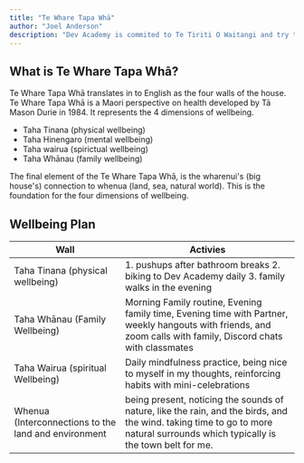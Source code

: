```yaml
---
title: "Te Whare Tapa Whā"
author: "Joel Anderson"
description: "Dev Academy is commited to Te Tiriti O Waitangi and try to hounour that Tiriti by teaching the whole person and a wellbeing model grounded in Te Ao Māori"
---
```


## What is Te Whare Tapa Whā?
Te Whare Tapa Whā translates in to English as the four walls of the house. Te Whare Tapa Whā is a Maori perspective on health developed by Tā Mason Durie in 1984. It represents the 4 dimensions of wellbeing.

- Taha Tinana (physical wellbeing)
- Taha Hinengaro (mental wellbeing)
- Taha wairua (spirictual wellbeing)
- Taha Whānau (family wellbeing)

The final element of the Te Whare Tapa Whā, is the wharenui's (big house's) connection to whenua (land, sea, natural world). This is the foundation for the four dimensions of wellbeing.

## Wellbeing Plan

| Wall | Activies |
| --- | --- |
| Taha Tinana (physical wellbeing) | 1. pushups after bathroom breaks 2. biking to Dev Academy daily 3. family walks in the evening |
| Taha Whānau (Family Wellbeing) | Morning Family routine, Evening family time, Evening time with Partner, weekly hangouts with friends, and zoom calls with family, Discord chats with classmates |
| Taha Wairua (spiritual Wellbeing) | Daily mindfulness practice, being nice to myself in my thoughts, reinforcing habits with mini-celebrations |
| Whenua (Interconnections to the land and environment | being present, noticing the sounds of nature, like the rain, and the birds, and the wind. taking time to go to more natural surrounds which typically is the town belt for me. |

